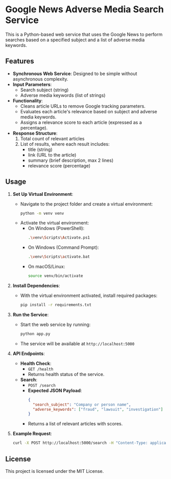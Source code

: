 # Google News Adverse Media Search Service

This is a Python-based web service that uses the Google News to perform searches based on a specified subject and a list of adverse media keywords.

## Features

- **Synchronous Web Service**: Designed to be simple without asynchronous complexity.
- **Input Parameters**:
  - Search subject (string)
  - Adverse media keywords (list of strings)
- **Functionality**:
  - Cleans article URLs to remove Google tracking parameters.
  - Evaluates each article's relevance based on subject and adverse media keywords.
  - Assigns a relevance score to each article (expressed as a percentage).
- **Response Structure**:
  1. Total count of relevant articles
  2. List of results, where each result includes:
     - title (string)
     - link (URL to the article)
     - summary (brief description, max 2 lines)
     - relevance score (percentage)

## Usage

1. **Set Up Virtual Environment**:
   - Navigate to the project folder and create a virtual environment:
     ```bash
     python -m venv venv
     ```
   - Activate the virtual environment:
     - On Windows (PowerShell):
       ```bash
       .\venv\Scripts\Activate.ps1
       ```
     - On Windows (Command Prompt):
       ```bash
       .\venv\Scripts\activate.bat
       ```
     - On macOS/Linux:
       ```bash
       source venv/bin/activate
       ```

2. **Install Dependencies**:
   - With the virtual environment activated, install required packages:
     ```bash
     pip install -r requirements.txt
     ```

3. **Run the Service**:
   - Start the web service by running:
     ```bash
     python app.py
     ```
   - The service will be available at `http://localhost:5000`

4. **API Endpoints**:
   - **Health Check**:
     - `GET /health`
     - Returns health status of the service.
   - **Search**:
     - `POST /search`
     - **Expected JSON Payload**:
       ```json
       {
         "search_subject": "Company or person name",
         "adverse_keywords": ["fraud", "lawsuit", "investigation"]
       }
       ```
     - Returns a list of relevant articles with scores.

5. **Example Request**:
   ```bash
   curl -X POST http://localhost:5000/search -H "Content-Type: application/json" -d '{"search_subject": "Some Subject", "adverse_keywords": ["keyword1", "keyword2"]}'
   ```

## License

This project is licensed under the MIT License.

